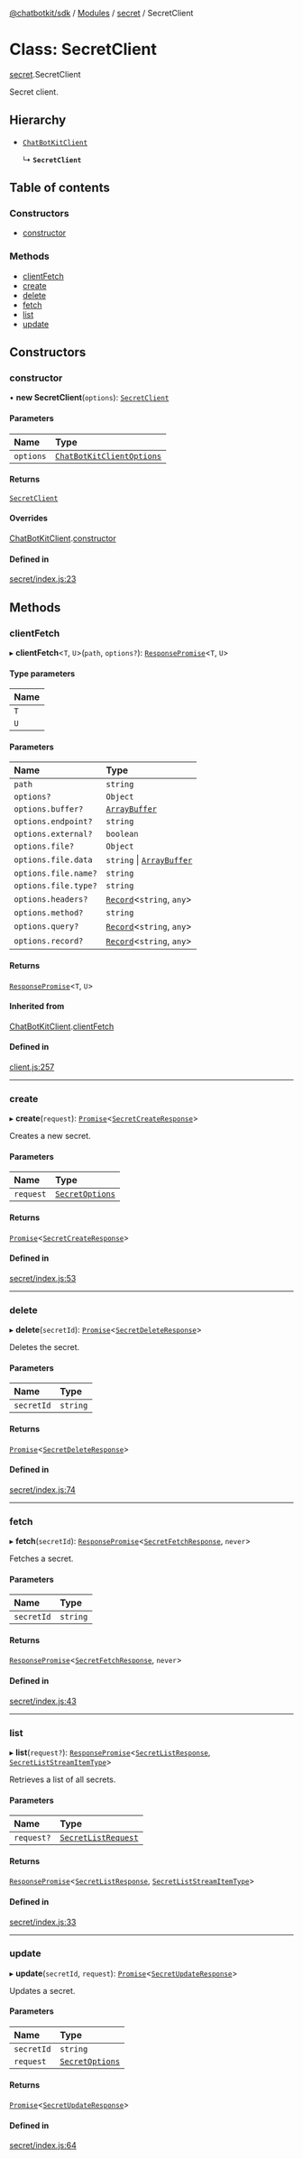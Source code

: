 [@chatbotkit/sdk](../README.md) / [Modules](../modules.md) / [secret](../modules/secret.md) / SecretClient

# Class: SecretClient

[secret](../modules/secret.md).SecretClient

Secret client.

## Hierarchy

- [`ChatBotKitClient`](client.ChatBotKitClient.md)

  ↳ **`SecretClient`**

## Table of contents

### Constructors

- [constructor](secret.SecretClient.md#constructor)

### Methods

- [clientFetch](secret.SecretClient.md#clientfetch)
- [create](secret.SecretClient.md#create)
- [delete](secret.SecretClient.md#delete)
- [fetch](secret.SecretClient.md#fetch)
- [list](secret.SecretClient.md#list)
- [update](secret.SecretClient.md#update)

## Constructors

### constructor

• **new SecretClient**(`options`): [`SecretClient`](secret.SecretClient.md)

#### Parameters

| Name | Type |
| :------ | :------ |
| `options` | [`ChatBotKitClientOptions`](../interfaces/client.ChatBotKitClientOptions.md) |

#### Returns

[`SecretClient`](secret.SecretClient.md)

#### Overrides

[ChatBotKitClient](client.ChatBotKitClient.md).[constructor](client.ChatBotKitClient.md#constructor)

#### Defined in

[secret/index.js:23](https://github.com/chatbotkit/node-sdk/blob/main/packages/sdk/src/secret/index.js#L23)

## Methods

### clientFetch

▸ **clientFetch**\<`T`, `U`\>(`path`, `options?`): [`ResponsePromise`](client.ResponsePromise.md)\<`T`, `U`\>

#### Type parameters

| Name |
| :------ |
| `T` |
| `U` |

#### Parameters

| Name | Type |
| :------ | :------ |
| `path` | `string` |
| `options?` | `Object` |
| `options.buffer?` | [`ArrayBuffer`]( https://developer.mozilla.org/docs/Web/JavaScript/Reference/Global_Objects/ArrayBuffer ) |
| `options.endpoint?` | `string` |
| `options.external?` | `boolean` |
| `options.file?` | `Object` |
| `options.file.data` | `string` \| [`ArrayBuffer`]( https://developer.mozilla.org/docs/Web/JavaScript/Reference/Global_Objects/ArrayBuffer ) |
| `options.file.name?` | `string` |
| `options.file.type?` | `string` |
| `options.headers?` | [`Record`]( https://www.typescriptlang.org/docs/handbook/utility-types.html#recordkeys-type )\<`string`, `any`\> |
| `options.method?` | `string` |
| `options.query?` | [`Record`]( https://www.typescriptlang.org/docs/handbook/utility-types.html#recordkeys-type )\<`string`, `any`\> |
| `options.record?` | [`Record`]( https://www.typescriptlang.org/docs/handbook/utility-types.html#recordkeys-type )\<`string`, `any`\> |

#### Returns

[`ResponsePromise`](client.ResponsePromise.md)\<`T`, `U`\>

#### Inherited from

[ChatBotKitClient](client.ChatBotKitClient.md).[clientFetch](client.ChatBotKitClient.md#clientfetch)

#### Defined in

[client.js:257](https://github.com/chatbotkit/node-sdk/blob/main/packages/sdk/src/client.js#L257)

___

### create

▸ **create**(`request`): [`Promise`]( https://developer.mozilla.org/docs/Web/JavaScript/Reference/Global_Objects/Promise )\<[`SecretCreateResponse`](../modules/secret_v1.md#secretcreateresponse)\>

Creates a new secret.

#### Parameters

| Name | Type |
| :------ | :------ |
| `request` | [`SecretOptions`](../modules/secret_v1.md#secretoptions) |

#### Returns

[`Promise`]( https://developer.mozilla.org/docs/Web/JavaScript/Reference/Global_Objects/Promise )\<[`SecretCreateResponse`](../modules/secret_v1.md#secretcreateresponse)\>

#### Defined in

[secret/index.js:53](https://github.com/chatbotkit/node-sdk/blob/main/packages/sdk/src/secret/index.js#L53)

___

### delete

▸ **delete**(`secretId`): [`Promise`]( https://developer.mozilla.org/docs/Web/JavaScript/Reference/Global_Objects/Promise )\<[`SecretDeleteResponse`](../modules/secret_v1.md#secretdeleteresponse)\>

Deletes the secret.

#### Parameters

| Name | Type |
| :------ | :------ |
| `secretId` | `string` |

#### Returns

[`Promise`]( https://developer.mozilla.org/docs/Web/JavaScript/Reference/Global_Objects/Promise )\<[`SecretDeleteResponse`](../modules/secret_v1.md#secretdeleteresponse)\>

#### Defined in

[secret/index.js:74](https://github.com/chatbotkit/node-sdk/blob/main/packages/sdk/src/secret/index.js#L74)

___

### fetch

▸ **fetch**(`secretId`): [`ResponsePromise`](client.ResponsePromise.md)\<[`SecretFetchResponse`](../modules/secret_v1.md#secretfetchresponse), `never`\>

Fetches a secret.

#### Parameters

| Name | Type |
| :------ | :------ |
| `secretId` | `string` |

#### Returns

[`ResponsePromise`](client.ResponsePromise.md)\<[`SecretFetchResponse`](../modules/secret_v1.md#secretfetchresponse), `never`\>

#### Defined in

[secret/index.js:43](https://github.com/chatbotkit/node-sdk/blob/main/packages/sdk/src/secret/index.js#L43)

___

### list

▸ **list**(`request?`): [`ResponsePromise`](client.ResponsePromise.md)\<[`SecretListResponse`](../modules/secret_v1.md#secretlistresponse), [`SecretListStreamItemType`](../modules/secret_v1.md#secretliststreamitemtype)\>

Retrieves a list of all secrets.

#### Parameters

| Name | Type |
| :------ | :------ |
| `request?` | [`SecretListRequest`](../modules/secret_v1.md#secretlistrequest) |

#### Returns

[`ResponsePromise`](client.ResponsePromise.md)\<[`SecretListResponse`](../modules/secret_v1.md#secretlistresponse), [`SecretListStreamItemType`](../modules/secret_v1.md#secretliststreamitemtype)\>

#### Defined in

[secret/index.js:33](https://github.com/chatbotkit/node-sdk/blob/main/packages/sdk/src/secret/index.js#L33)

___

### update

▸ **update**(`secretId`, `request`): [`Promise`]( https://developer.mozilla.org/docs/Web/JavaScript/Reference/Global_Objects/Promise )\<[`SecretUpdateResponse`](../modules/secret_v1.md#secretupdateresponse)\>

Updates a secret.

#### Parameters

| Name | Type |
| :------ | :------ |
| `secretId` | `string` |
| `request` | [`SecretOptions`](../modules/secret_v1.md#secretoptions) |

#### Returns

[`Promise`]( https://developer.mozilla.org/docs/Web/JavaScript/Reference/Global_Objects/Promise )\<[`SecretUpdateResponse`](../modules/secret_v1.md#secretupdateresponse)\>

#### Defined in

[secret/index.js:64](https://github.com/chatbotkit/node-sdk/blob/main/packages/sdk/src/secret/index.js#L64)
